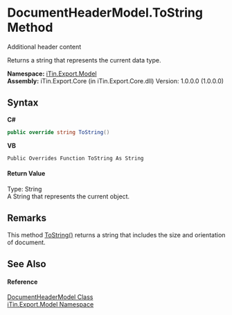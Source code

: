# DocumentHeaderModel.ToString Method 
Additional header content 

Returns a string that represents the current data type.

**Namespace:**&nbsp;<a href="N_iTin_Export_Model">iTin.Export.Model</a><br />**Assembly:**&nbsp;iTin.Export.Core (in iTin.Export.Core.dll) Version: 1.0.0.0 (1.0.0.0)

## Syntax

**C#**<br />
``` C#
public override string ToString()
```

**VB**<br />
``` VB
Public Overrides Function ToString As String
```


#### Return Value
Type: String<br />A String that represents the current object.

## Remarks
This method <a href="M_iTin_Export_Model_DocumentModel_ToString">ToString()</a> returns a string that includes the size and orientation of document.

## See Also


#### Reference
<a href="T_iTin_Export_Model_DocumentHeaderModel">DocumentHeaderModel Class</a><br /><a href="N_iTin_Export_Model">iTin.Export.Model Namespace</a><br />